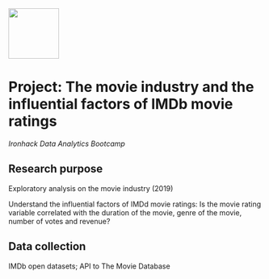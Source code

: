 <img src="https://bit.ly/2VnXWr2" width="100">

# Project: The movie industry and the influential factors of IMDb movie ratings
*Ironhack Data Analytics Bootcamp*

## Research purpose
Exploratory analysis on the movie industry (2019)

Understand the influential factors of IMDd movie ratings: Is the movie rating variable correlated with the duration of the movie, genre of the movie, number of votes and revenue?

## Data collection
IMDb open datasets; API to The Movie Database

 
